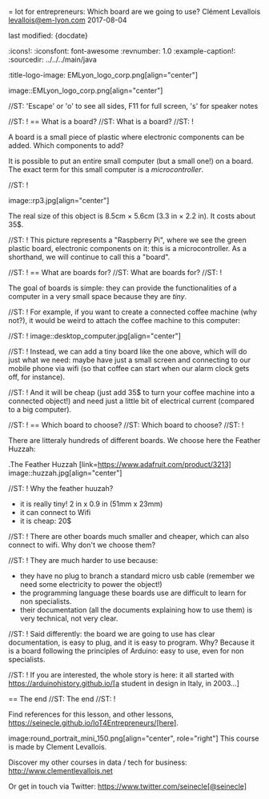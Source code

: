 = Iot for entrepreneurs: Which board are we going to use?
Clément Levallois <levallois@em-lyon.com>
2017-08-04

last modified: {docdate}

:icons!:
:iconsfont:   font-awesome
:revnumber: 1.0
:example-caption!:
:sourcedir: ../../../main/java

:title-logo-image: EMLyon_logo_corp.png[align="center"]

image::EMLyon_logo_corp.png[align="center"]

//ST: 'Escape' or 'o' to see all sides, F11 for full screen, 's' for speaker notes

//ST: !
== What is a board?
//ST: What is a board?
//ST: !

A board is a small piece of plastic where electronic components can be added. Which components to add?

It is possible to put an entire small computer (but a small one!) on a board. The exact term for this small computer is a *microcontroller*.

//ST: !

image::rp3.jpg[align="center"]

The real size of this object is 8.5cm × 5.6cm (3.3 in × 2.2 in). It costs about 35$.

//ST: !
This picture represents a "Raspberry Pi", where we see the green plastic board, electronic components on it: this is a microcontroller. As a shorthand, we will continue to call this a "board".

//ST: !
== What are boards for?
//ST: What are boards for?
//ST: !

The goal of boards is simple: they can provide the functionalities of a computer in a very small space because they are *tiny*.

//ST: !
For example, if you want to create a connected coffee machine (why not?), it would be weird to attach the coffee machine to this computer:

//ST: !
image::desktop_computer.jpg[align="center"]

//ST: !
Instead, we can add a tiny board like the one above, which will do just what we need:
maybe have just a small screen and connecting to our mobile phone via wifi (so that coffee can start when our alarm clock gets off, for instance).

//ST: !
And it will be cheap (just add 35$ to turn your coffee machine into a connected object!) and need just a little bit of electrical current (compared to a big computer).

//ST: !
== Which board to choose?
//ST: Which board to choose?
//ST: !

There are litteraly hundreds of different boards. We choose here the Feather Huzzah:

.The Feather Huzzah
[link=https://www.adafruit.com/product/3213]
image::huzzah.jpg[align="center"]

//ST: !
Why the feather huuzah?

- it is really tiny! 2 in x 0.9 in (51mm x 23mm)
- it can connect to Wifi
- it is cheap: 20$

//ST: !
There are other boards much smaller and cheaper, which can also connect to wifi. Why don't we choose them?

//ST: !
They are much harder to use because:

- they have no plug to branch a standard micro usb cable (remember we need some electricity to power the object!)
- the programming language these boards use are difficult to learn for non specialists.
- their documentation (all the documents explaining how to use them) is very technical, not very clear.


//ST: !
Said differently: the board we are going to use has clear documentation, is easy to plug, and it is easy to program.
Why? Because it is a board following the principles of Arduino: easy to use, even for non specialists.

//ST: !
If you are interested, the whole story is here: it all started with https://arduinohistory.github.io/[a student in design in Italy, in 2003...]


== The end
//ST: The end
//ST: !

Find references for this lesson, and other lessons, https://seinecle.github.io/IoT4Entrepreneurs/[here].

image:round_portrait_mini_150.png[align="center", role="right"]
This course is made by Clement Levallois.

Discover my other courses in data / tech for business: http://www.clementlevallois.net

Or get in touch via Twitter: https://www.twitter.com/seinecle[@seinecle]
